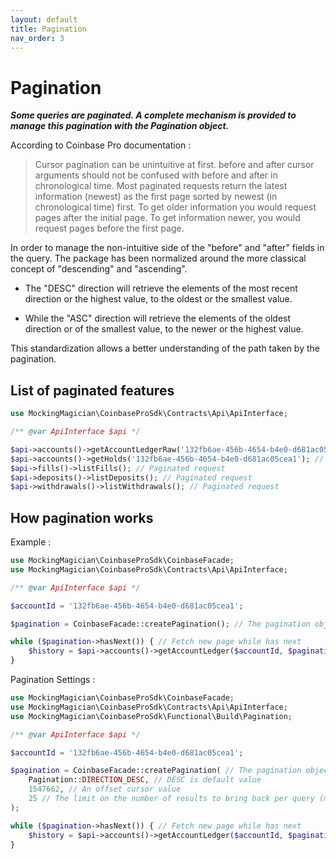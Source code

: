 ```yaml
---
layout: default
title: Pagination
nav_order: 3
---
```


# Pagination

***Some queries are paginated. A complete mechanism is provided to manage this pagination with the Pagination object.***

According to Coinbase Pro documentation :

>Cursor pagination can be unintuitive at first. before and after cursor arguments should not be confused with before and after in chronological time. Most paginated requests return the latest information (newest) as the first page sorted by newest (in chronological time) first. To get older information you would request pages after the initial page. To get information newer, you would request pages before the first page.

In order to manage the non-intuitive side of the "before" and "after" fields in the query. The package has been normalized around the more classical concept of "descending" and "ascending".

* The "DESC" direction will retrieve the elements of the most recent direction or the highest value, to the oldest or the smallest value.

* While the "ASC" direction will retrieve the elements of the oldest direction or of the smallest value, to the newer or the highest value.

This standardization allows a better understanding of the path taken by the pagination.

## List of paginated features

```php
use MockingMagician\CoinbaseProSdk\Contracts\Api\ApiInterface;

/** @var ApiInterface $api */

$api->accounts()->getAccountLedgerRaw('132fb6ae-456b-4654-b4e0-d681ac05cea1'); // Paginated request
$api->accounts()->getHolds('132fb6ae-456b-4654-b4e0-d681ac05cea1'); // Paginated request
$api->fills()->listFills(); // Paginated request
$api->deposits()->listDeposits(); // Paginated request
$api->withdrawals()->listWithdrawals(); // Paginated request
```
## How pagination works

Example :

```php
use MockingMagician\CoinbaseProSdk\CoinbaseFacade;
use MockingMagician\CoinbaseProSdk\Contracts\Api\ApiInterface;

/** @var ApiInterface $api */

$accountId = '132fb6ae-456b-4654-b4e0-d681ac05cea1';

$pagination = CoinbaseFacade::createPagination(); // The pagination object

while ($pagination->hasNext()) { // Fetch new page while has next
    $history = $api->accounts()->getAccountLedger($accountId, $pagination);
}
```
Pagination Settings :

```php
use MockingMagician\CoinbaseProSdk\CoinbaseFacade;
use MockingMagician\CoinbaseProSdk\Contracts\Api\ApiInterface;
use MockingMagician\CoinbaseProSdk\Functional\Build\Pagination;

/** @var ApiInterface $api */

$accountId = '132fb6ae-456b-4654-b4e0-d681ac05cea1';

$pagination = CoinbaseFacade::createPagination( // The pagination object
    Pagination::DIRECTION_DESC, // DESC is default value
    1547662, // An offset cursor value
    25 // The limit on the number of results to bring back per query (max 100)
);

while ($pagination->hasNext()) { // Fetch new page while has next
    $history = $api->accounts()->getAccountLedger($accountId, $pagination);
}
```
